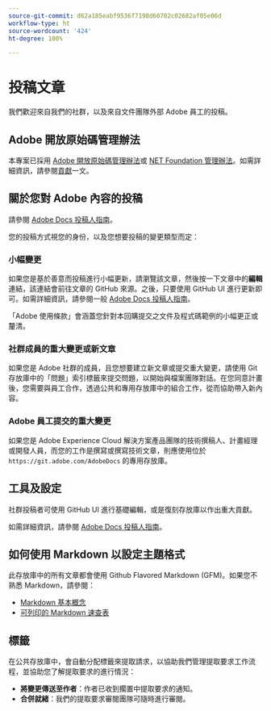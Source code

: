 ```yaml
---
source-git-commit: d62a185eabf9536f7198d60702c02682af05e06d
workflow-type: ht
source-wordcount: '424'
ht-degree: 100%

---
```

# 投稿文章

我們歡迎來自我們的社群，以及來自文件團隊外部 Adobe 員工的投稿。

## Adobe 開放原始碼管理辦法

本專案已採用 [Adobe 開放原始碼管理辦法](code-of-conduct.md)或 [NET Foundation 管理辦法](https://dotnetfoundation.org/code-of-conduct)。如需詳細資訊，請參閱[貢獻](contributing.md)一文。


## 關於您對 Adobe 內容的投稿

請參閱 [Adobe Docs 投稿人指南](https://experienceleague.adobe.com/docs/contributor/contributor-guide/introduction.html?lang=zh-Hant)。

您的投稿方式視您的身份，以及您想要投稿的變更類型而定：

### 小幅變更

如果您是基於善意而投稿進行小幅更新，請瀏覽該文章，然後按一下文章中的&#x200B;**編輯**&#x200B;連結，該連結會前往文章的 GitHub 來源。之後，只要使用 GitHub UI 進行更新即可。如需詳細資訊，請參閱一般 [Adobe Docs 投稿人指南](https://experienceleague.adobe.com/docs/contributor/contributor-guide/introduction.html?lang=zh-Hant)。

「Adobe 使用條款」會涵蓋您針對本回購提交之文件及程式碼範例的小幅更正或釐清。

### 社群成員的重大變更或新文章

如果您是 Adobe 社群的成員，且您想要建立新文章或提交重大變更，請使用 Git 存放庫中的「問題」索引標籤來提交問題，以開始與檔案團隊對話。在您同意計畫後，您需要與員工合作，透過公共和專用存放庫中的組合工作，從而協助帶入新內容。

<!--
If you submit a pull request with significant changes to documentation and code examples, you'll see a message in the pull request asking you to submit an online contribution license agreement (CLA). We need you to complete the online form before we can review your pull request.
-->

### Adobe 員工提交的重大變更

如果您是 Adobe Experience Cloud 解決方案產品團隊的技術撰稿人、計畫經理或開發人員，而您的工作是撰寫或撰寫技術文章，則應使用位於 `https://git.adobe.com/AdobeDocs` 的專用存放庫。

<!--Employees from other parts of the Adobe world should use the public repo for minor updates.-->

## 工具及設定

社群投稿者可使用 GitHub UI 進行基礎編輯，或是復刻存放庫以作出重大貢獻。

如需詳細資訊，請參閱 [Adobe Docs 投稿人指南](https://experienceleague.adobe.com/docs/contributor/contributor-guide/introduction.html?lang=zh-Hant)。

## 如何使用 Markdown 以設定主題格式

此存放庫中的所有文章都會使用 Github Flavored Markdown (GFM)。如果您不熟悉 Markdown，請參閱：

* [Markdown 基本概念](https://help.github.com/articles/getting-started-with-writing-and-formatting-on-github/)
* [可列印的 Markdown 速查表](https://guides.github.com/pdfs/markdown-cheatsheet-online.pdf)

## 標籤

在公共存放庫中，會自動分配標籤來提取請求，以協助我們管理提取要求工作流程，並協助您了解提取要求的進行情況：

* **將變更傳送至作者**：作者已收到擱置中提取要求的通知。
* **合併就緒**：我們的提取要求審閱團隊可隨時進行審閱。
